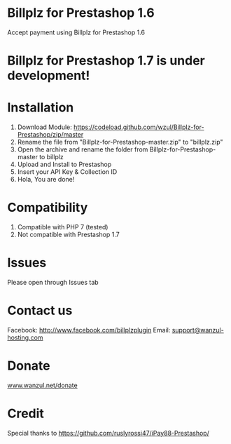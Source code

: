 # Billplz for Prestashop 1.6
Accept payment using Billplz for Prestashop 1.6

# Billplz for Prestashop 1.7 is under development! #

# Installation
1. Download Module: https://codeload.github.com/wzul/Billplz-for-Prestashop/zip/master
2. Rename the file from "Billplz-for-Prestashop-master.zip" to "billplz.zip"
3. Open the archive and rename the folder from Billplz-for-Prestashop-master to billplz
4. Upload and Install to Prestashop
5. Insert your API Key & Collection ID
6. Hola, You are done!

# Compatibility
1. Compatible with PHP 7 (tested)
2. Not compatible with Prestashop 1.7

# Issues
Please open through Issues tab

# Contact us
Facebook: http://www.facebook.com/billplzplugin
Email: support@wanzul-hosting.com

# Donate
www.wanzul.net/donate

# Credit
Special thanks to https://github.com/ruslyrossi47/iPay88-Prestashop/
